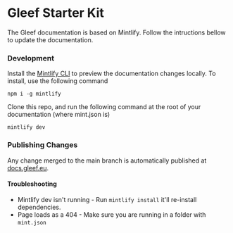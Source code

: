 # Gleef Starter Kit

The Gleef documentation is based on Mintlify.
Follow the intructions bellow to update the documentation.

### Development

Install the [Mintlify CLI](https://www.npmjs.com/package/mintlify) to preview the documentation changes locally. To install, use the following command

```
npm i -g mintlify
```

Clone this repo, and run the following command at the root of your documentation (where mint.json is)

```
mintlify dev
```

### Publishing Changes

Any change merged to the main branch is automatically published at [docs.gleef.eu](https://docs.gleef.ey).

#### Troubleshooting

- Mintlify dev isn't running - Run `mintlify install` it'll re-install dependencies.
- Page loads as a 404 - Make sure you are running in a folder with `mint.json`
